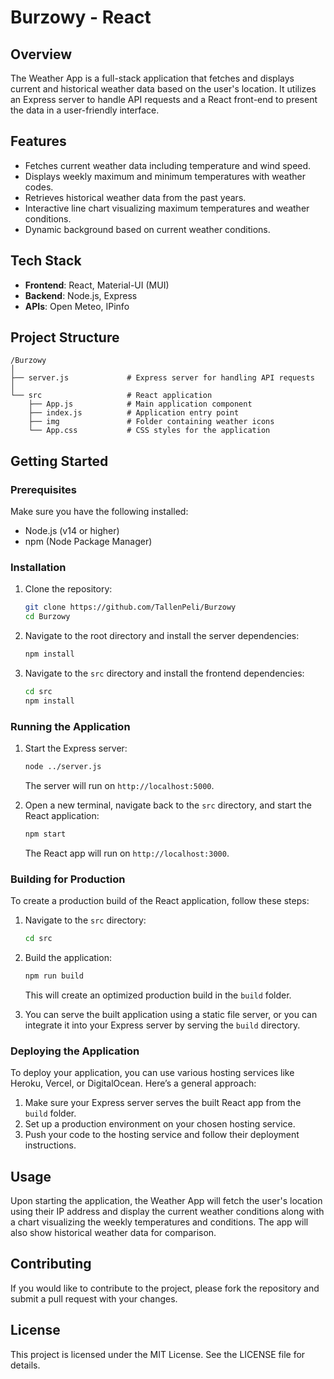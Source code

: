 # Burzowy - React

## Overview

The Weather App is a full-stack application that fetches and displays current and historical weather data based on the user's location. It utilizes an Express server to handle API requests and a React front-end to present the data in a user-friendly interface.

## Features

- Fetches current weather data including temperature and wind speed.
- Displays weekly maximum and minimum temperatures with weather codes.
- Retrieves historical weather data from the past years.
- Interactive line chart visualizing maximum temperatures and weather conditions.
- Dynamic background based on current weather conditions.

## Tech Stack

- **Frontend**: React, Material-UI (MUI)
- **Backend**: Node.js, Express
- **APIs**: Open Meteo, IPinfo

## Project Structure

```
/Burzowy
│
├── server.js             # Express server for handling API requests
│
└── src                   # React application
    ├── App.js            # Main application component
    ├── index.js          # Application entry point
    ├── img               # Folder containing weather icons
    └── App.css           # CSS styles for the application
```

## Getting Started

### Prerequisites

Make sure you have the following installed:

- Node.js (v14 or higher)
- npm (Node Package Manager)

### Installation

1. Clone the repository:

   ```bash
   git clone https://github.com/TallenPeli/Burzowy
   cd Burzowy
   ```

2. Navigate to the root directory and install the server dependencies:

   ```bash
   npm install
   ```

3. Navigate to the `src` directory and install the frontend dependencies:

   ```bash
   cd src
   npm install
   ```

### Running the Application

1. Start the Express server:

   ```bash
   node ../server.js
   ```

   The server will run on `http://localhost:5000`.

2. Open a new terminal, navigate back to the `src` directory, and start the React application:

   ```bash
   npm start
   ```

   The React app will run on `http://localhost:3000`.

### Building for Production

To create a production build of the React application, follow these steps:

1. Navigate to the `src` directory:

   ```bash
   cd src
   ```

2. Build the application:

   ```bash
   npm run build
   ```

   This will create an optimized production build in the `build` folder.

3. You can serve the built application using a static file server, or you can integrate it into your Express server by serving the `build` directory.

### Deploying the Application

To deploy your application, you can use various hosting services like Heroku, Vercel, or DigitalOcean. Here’s a general approach:

1. Make sure your Express server serves the built React app from the `build` folder.
2. Set up a production environment on your chosen hosting service.
3. Push your code to the hosting service and follow their deployment instructions.

## Usage

Upon starting the application, the Weather App will fetch the user's location using their IP address and display the current weather conditions along with a chart visualizing the weekly temperatures and conditions. The app will also show historical weather data for comparison.

## Contributing

If you would like to contribute to the project, please fork the repository and submit a pull request with your changes.

## License

This project is licensed under the MIT License. See the LICENSE file for details.
